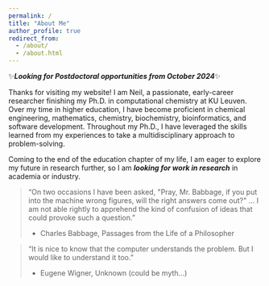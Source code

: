 ```yaml
---
permalink: /
title: "About Me"
author_profile: true
redirect_from: 
  - /about/
  - /about.html
---
```


✨***Looking for Postdoctoral opportunities from October 2024***✨

Thanks for visiting my website! I am Neil, a passionate, early-career researcher finishing my Ph.D. in computational chemistry at KU Leuven. Over my time in higher education, I have become proficient in chemical engineering, mathematics, chemistry, biochemistry, bioinformatics, and software development. Throughout my Ph.D., I have leveraged the skills learned from my experiences to take a multidisciplinary approach to problem-solving. 

Coming to the end of the education chapter of my life, I am eager to explore my future in research further, so I am ***looking for work in research*** in academia or industry.

>“On two occasions I have been asked, "Pray, Mr. Babbage, if you put into the machine wrong figures, will the right answers come out?" ... I am not able rightly to apprehend the kind of confusion of ideas that could provoke such a question.”
>- Charles Babbage, Passages from the Life of a Philosopher

>“It is nice to know that the computer understands the problem. But I would like to understand it too.”
>- Eugene Wigner, Unknown (could be myth…)


